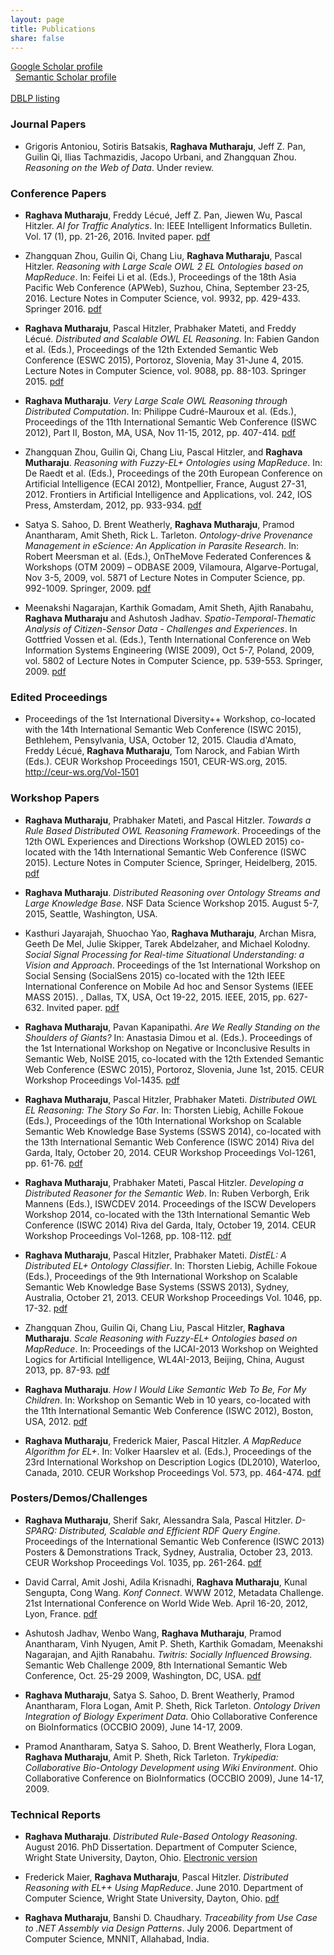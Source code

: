 ```yaml
---
layout: page
title: Publications
share: false
---
```


<a href="https://scholar.google.com/citations?user=69pEM_YAAAAJ&hl=en" target="_blank">Google Scholar profile</a>   
&nbsp;
<a href="https://www.semanticscholar.org/author/Raghava-Mutharaju/3163243" target="_blank">Semantic Scholar profile</a>   
&nbsp;    
<a href="http://dblp.uni-trier.de/pers/hd/m/Mutharaju:Raghava" target="_blank">DBLP listing</a>    

### Journal Papers

  * Grigoris Antoniou, Sotiris Batsakis, **Raghava Mutharaju**, Jeff Z. Pan, Guilin Qi, Ilias Tachmazidis, Jacopo Urbani, and Zhangquan Zhou. *Reasoning on the Web of Data*. Under review.   
  

### Conference Papers

  * **Raghava Mutharaju**, Freddy L&eacute;cu&eacute;, Jeff Z. Pan, Jiewen Wu, Pascal Hitzler. *AI for Traffic Analytics*. In: IEEE Intelligent Informatics Bulletin. Vol. 17 (1), pp. 21-26, 2016. Invited paper. <a href="../files/AI-Traffic-Analytics-IEEE-IIB-2016.pdf" target="_blank">pdf</a>   

  * Zhangquan Zhou, Guilin Qi, Chang Liu, **Raghava Mutharaju**, Pascal Hitzler. *Reasoning with Large Scale OWL 2 EL Ontologies based on MapReduce*. In: Feifei Li et al. (Eds.), Proceedings of the 18th Asia Pacific Web Conference (APWeb), Suzhou, China, September 23-25, 2016. Lecture Notes in Computer Science, vol. 9932, pp. 429-433. Springer 2016. <a href="../files/EL-MR-APWeb2016.pdf" target="_blank">pdf</a>           

  * **Raghava Mutharaju**, Pascal Hitzler, Prabhaker Mateti, and Freddy L&eacute;cu&eacute;. *Distributed and Scalable OWL EL Reasoning*. In: Fabien Gandon et al. (Eds.), Proceedings of the 12th Extended Semantic Web Conference (ESWC 2015), Portoroz, Slovenia, May 31-June 4, 2015. Lecture Notes in Computer Science, vol. 9088, pp. 88-103. Springer 2015. <a href="../files/DistEL-Raghava-ESWC2015.pdf" target="_blank">pdf</a>   

  * **Raghava Mutharaju**. *Very Large Scale OWL Reasoning through Distributed Computation*. In: Philippe Cudr&eacute;-Mauroux et al. (Eds.), Proceedings of the 11th International Semantic Web Conference (ISWC 2012), Part II, Boston, MA, USA, Nov 11-15, 2012, pp. 407-414. <a href="../files/Raghava-ISWC2012-DC-Proceedings.pdf" target="_blank">pdf</a>   

  * Zhangquan Zhou, Guilin Qi, Chang Liu, Pascal Hitzler, and **Raghava Mutharaju**. *Reasoning with Fuzzy-EL+ Ontologies using MapReduce*. In: De Raedt et al. (Eds.), Proceedings of the 20th European Conference on Artificial Intelligence (ECAI 2012), Montpellier, France, August 27-31, 2012. Frontiers in Artificial Intelligence and Applications, vol. 242, IOS Press, Amsterdam, 2012, pp. 933-934. <a href="../files/FuzzyEL-MR-ECAI12.pdf" target="_blank">pdf</a>      

  * Satya S. Sahoo, D. Brent Weatherly, **Raghava Mutharaju**, Pramod Anantharam, Amit Sheth, Rick L. Tarleton. *Ontology-drive Provenance Management in eScience: An Application in Parasite Research*. In: Robert Meersman et al. (Eds.), OnTheMove Federated Conferences & Workshops (OTM 2009) – ODBASE 2009, Vilamoura, Algarve-Portugal, Nov 3-5, 2009, vol. 5871 of Lecture Notes in Computer Science, pp. 992-1009. Springer, 2009. <a href="../files/Provenance-ODBASE2009.pdf" target="_blank">pdf</a>    

  * Meenakshi Nagarajan, Karthik Gomadam, Amit Sheth, Ajith Ranabahu, **Raghava Mutharaju** and Ashutosh Jadhav. *Spatio-Temporal-Thematic Analysis of Citizen-Sensor Data - Challenges and Experiences*. In Gottfried Vossen et al. (Eds.), Tenth International Conference on Web Information Systems Engineering (WISE 2009), Oct 5-7, Poland, 2009, vol. 5802 of Lecture Notes in Computer Science, pp. 539-553. Springer, 2009. <a href="../files/SpatioTemporalThematic-WISE2009.pdf" target="_blank">pdf</a>       

### Edited Proceedings

  * Proceedings of the 1st International Diversity++ Workshop, co-located with the 14th International Semantic Web Conference (ISWC 2015), Bethlehem, Pensylvania, USA, October 12, 2015. Claudia d&#39;Amato, Freddy L&eacute;cu&eacute;, **Raghava Mutharaju**, Tom Narock, and Fabian Wirth (Eds.). CEUR Workshop Proceedings 1501, CEUR-WS.org, 2015. <a href="http://ceur-ws.org/Vol-1501/" target="_blank">http://ceur-ws.org/Vol-1501</a>

### Workshop Papers

  * **Raghava Mutharaju**, Prabhaker Mateti, and Pascal Hitzler. *Towards a Rule Based Distributed OWL Reasoning Framework*. Proceedings of the 12th OWL Experiences and Directions Workshop (OWLED 2015) co-located with the 14th International Semantic Web Conference (ISWC 2015). Lecture Notes in Computer Science, Springer, Heidelberg, 2015. <a href="../files/DistFramework-OWLED2015-Raghava.pdf" target="_blank">pdf</a>   

  * **Raghava Mutharaju**. *Distributed Reasoning over Ontology Streams and Large Knowledge Base*. NSF Data Science Workshop 2015. August 5-7, 2015, Seattle, Washington, USA.   

  * Kasthuri Jayarajah, Shuochao Yao, **Raghava Mutharaju**, Archan Misra, Geeth De Mel, Julie Skipper, Tarek Abdelzaher, and Michael Kolodny. *Social Signal Processing for Real-time Situational Understanding: a Vision and Approach*. Proceedings of the 1st International Workshop on Social Sensing (SocialSens 2015) co-located with the 12th IEEE International Conference on Mobile Ad hoc and Sensor Systems (IEEE MASS 2015). , Dallas, TX, USA, Oct 19-22, 2015. IEEE, 2015, pp. 627-632.  Invited paper. <a href="../files/SocialSignals-SocialSens2015-KSRM.pdf" target="_blank">pdf</a>   

  * **Raghava Mutharaju**, Pavan Kapanipathi. *Are We Really Standing on the Shoulders of Giants?* In: Anastasia Dimou et al. (Eds.). Proceedings of the 1st International Workshop on Negative or Inconclusive Results in Semantic Web, NoISE 2015, co-located with the 12th Extended Semantic Web Conference (ESWC 2015), Portoroz, Slovenia, June 1st, 2015. CEUR Workshop Proceedings Vol-1435. <a href="../files/NegativeResults-NoISE2015-Raghava.pdf" target="_blank">pdf</a>   

  * **Raghava Mutharaju**, Pascal Hitzler, Prabhaker Mateti. *Distributed OWL EL Reasoning: The Story So Far*. In: Thorsten Liebig, Achille Fokoue (Eds.), Proceedings of the 10th International Workshop on Scalable Semantic Web Knowledge Base Systems (SSWS 2014), co-located with the 13th International Semantic Web Conference (ISWC 2014) Riva del Garda, Italy, October 20, 2014. CEUR Workshop Proceedings Vol-1261, pp. 61-76. <a href="../files/Distributed-EL-Story-SSWS2014-Raghava.pdf" target="_blank">pdf</a>   

  * **Raghava Mutharaju**, Prabhaker Mateti, Pascal Hitzler. *Developing a Distributed Reasoner for the Semantic Web*. In: Ruben Verborgh, Erik Mannens (Eds.), ISWCDEV 2014. Proceedings of the ISCW Developers Workshop 2014, co-located with the 13th International Semantic Web Conference (ISWC 2014) Riva del Garda, Italy, October 19, 2014. CEUR Workshop Proceedings Vol-1268, pp. 108-112. <a href="../files/DistReasoner-SemDev2014-Raghava.pdf" target="_blank">pdf</a>   

  * **Raghava Mutharaju**, Pascal Hitzler, Prabhaker Mateti. *DistEL: A Distributed EL+ Ontology Classifier*. In: Thorsten Liebig, Achille Fokoue (Eds.), Proceedings of the 9th International Workshop on Scalable Semantic Web Knowledge Base Systems (SSWS 2013), Sydney, Australia, October 21, 2013. CEUR Workshop Proceedings Vol. 1046, pp. 17-32. <a href="../files/DistEL-SSWS2013-Raghava.pdf" target="_blank">pdf</a>   

  * Zhangquan Zhou, Guilin Qi, Chang Liu, Pascal Hitzler, **Raghava Mutharaju**. *Scale Reasoning with Fuzzy-EL+ Ontologies based on MapReduce*. In: Proceedings of the IJCAI-2013 Workshop on Weighted Logics for Artificial Intelligence, WL4AI-2013, Beijing, China, August 2013, pp. 87-93. <a href="../files/FuzzyEL-MapReduce-WL4AI2013-Zhou.pdf" target="_blank">pdf</a>   

  * **Raghava Mutharaju**. *How I Would Like Semantic Web To Be, For My Children*. In: Workshop on Semantic Web in 10 years, co-located with the 11th International Semantic Web Conference (ISWC 2012), Boston, USA, 2012. <a href="../files/SemanticWeb-10yrs-SW2022-Raghava.pdf" target="_blank">pdf</a>   

  * **Raghava Mutharaju**, Frederick Maier, Pascal Hitzler. *A MapReduce Algorithm for EL+*. In: Volker Haarslev et al. (Eds.), Proceedings of the 23rd International Workshop on Description Logics (DL2010), Waterloo, Canada, 2010. CEUR Workshop Proceedings Vol. 573, pp. 464-474. <a href="../files/MapReduce-EL-DL2010-Raghava.pdf" target="_blank">pdf</a>   

### Posters/Demos/Challenges

  * **Raghava Mutharaju**, Sherif Sakr, Alessandra Sala, Pascal Hitzler. *D-SPARQ: Distributed, Scalable and Efficient RDF Query Engine*. Proceedings of the International Semantic Web Conference (ISWC 2013) Posters & Demonstrations Track, Sydney, Australia, October 23, 2013. CEUR Workshop Proceedings Vol. 1035, pp. 261-264. <a href="../files/DSparq-ISWC2013-PD-Raghava.pdf" target="_blank">pdf</a>   

  * David Carral, Amit Joshi, Adila Krisnadhi, **Raghava Mutharaju**, Kunal Sengupta, Cong Wang. *Konf Connect*. WWW 2012, Metadata Challenge. 21st International Conference on World Wide Web. April 16-20, 2012, Lyon, France. <a href="../files/KonfConnect-MetadataChallenge-WWW2012.pdf" target="_blank">pdf</a>   

  * Ashutosh Jadhav, Wenbo Wang, **Raghava Mutharaju**, Pramod Anantharam, Vinh Nyugen, Amit P. Sheth, Karthik Gomadam, Meenakshi Nagarajan, and Ajith
Ranabahu. *Twitris: Socially Influenced Browsing*. Semantic Web Challenge 2009, 8th International Semantic Web Conference, Oct. 25-29 2009, Washington, DC, USA. <a href="../files/Twitris-SemWebChallenge-ISWC2009.pdf" target="_blank">pdf</a>   

  * **Raghava Mutharaju**, Satya S. Sahoo, D. Brent Weatherly, Pramod Anantharam, Flora Logan, Amit P. Sheth, Rick Tarleton. *Ontology Driven Integration of Biology Experiment Data*. Ohio Collaborative Conference on BioInformatics (OCCBIO 2009), June 14-17, 2009.   

  * Pramod Anantharam, Satya S. Sahoo, D. Brent Weatherly, Flora Logan, **Raghava Mutharaju**, Amit P. Sheth, Rick Tarleton. *Trykipedia: Collaborative Bio-Ontology Development using Wiki Environment*. Ohio Collaborative Conference on BioInformatics (OCCBIO 2009), June 14-17, 2009.   

### Technical Reports 

  * **Raghava Mutharaju**. *Distributed Rule-Based Ontology Reasoning*. August 2016. PhD Dissertation. Department of Computer Science, Wright State University, Dayton, Ohio. <a href="http://rave.ohiolink.edu/etdc/view?acc_num=wright1472534764" target="_blank">Electronic version</a> 

  * Frederick Maier, **Raghava Mutharaju**, Pascal Hitzler. *Distributed Reasoning with EL++ Using MapReduce*. June 2010. Department of Computer Science, Wright State University, Dayton, Ohio. <a href="../files/ELpp-MapReduce-TechReport2010.pdf" target="_blank">pdf</a>      

  * **Raghava Mutharaju**, Banshi D. Chaudhary. *Traceability from Use Case to .NET Assembly via Design Patterns*. July 2006. Department of Computer Science, MNNIT, Allahabad, India.   

